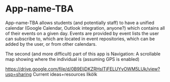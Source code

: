 # App-name-TBA
App-name-TBA allows students (and potentially staff) to have a unified calendar (Google Calendar, Outlook integration, anyone?) which contains all of their events on a given day. Events are provided by event lists the user can subscribe to, which are located in event repositories, which can be added by the user, or from other calendars.

The second (and more difficult) part of this app is Navigation: A scrollable map showing where the individual is (assuming GPS is enabled)

https://drive.google.com/file/d/0B9EljDKZRHslTjFELUYyOWM5LUk/view?usp=sharing Current ideas+resources
llkölk
